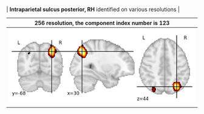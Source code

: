 


| **Intraparietal sulcus posterior, RH** identified on various resolutions |

| 256 resolution, the component index number is 123|  
|:---:|  
| ![Component 256](../256/final/123.jpg "From component 256: Intraparietal sulcus posterior, RH") |